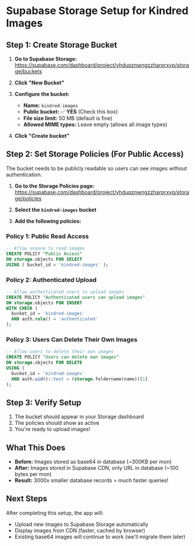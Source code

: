 # Supabase Storage Setup for Kindred Images

## Step 1: Create Storage Bucket

1. **Go to Supabase Storage:**
   https://supabase.com/dashboard/project/yhdupznwngzzharprxyp/storage/buckets

2. **Click "New Bucket"**

3. **Configure the bucket:**
   - **Name:** `kindred-images`
   - **Public bucket:** ✅ **YES** (Check this box)
   - **File size limit:** 50 MB (default is fine)
   - **Allowed MIME types:** Leave empty (allows all image types)

4. **Click "Create bucket"**

## Step 2: Set Storage Policies (For Public Access)

The bucket needs to be publicly readable so users can see images without authentication.

1. **Go to the Storage Policies page:**
   https://supabase.com/dashboard/project/yhdupznwngzzharprxyp/storage/policies

2. **Select the `kindred-images` bucket**

3. **Add the following policies:**

### Policy 1: Public Read Access
```sql
-- Allow anyone to read images
CREATE POLICY "Public Access"
ON storage.objects FOR SELECT
USING ( bucket_id = 'kindred-images' );
```

### Policy 2: Authenticated Upload
```sql
-- Allow authenticated users to upload images
CREATE POLICY "Authenticated users can upload images"
ON storage.objects FOR INSERT
WITH CHECK (
  bucket_id = 'kindred-images'
  AND auth.role() = 'authenticated'
);
```

### Policy 3: Users Can Delete Their Own Images
```sql
-- Allow users to delete their own images
CREATE POLICY "Users can delete own images"
ON storage.objects FOR DELETE
USING (
  bucket_id = 'kindred-images'
  AND auth.uid()::text = (storage.foldername(name))[1]
);
```

## Step 3: Verify Setup

1. The bucket should appear in your Storage dashboard
2. The policies should show as active
3. You're ready to upload images!

## What This Does

- **Before:** Images stored as base64 in database (~300KB per mon)
- **After:** Images stored in Supabase CDN, only URL in database (~100 bytes per mon)
- **Result:** 3000x smaller database records = much faster queries!

## Next Steps

After completing this setup, the app will:
- Upload new images to Supabase Storage automatically
- Display images from CDN (faster, cached by browser)
- Existing base64 images will continue to work (we'll migrate them later)
